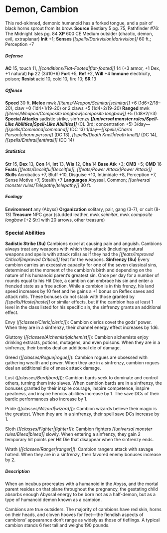 ﻿---
cssclass: [monsters]
title1: Demon, Cambion
desc_short: This red-skinned, demonic humanoid has a forked tongue, and a pair of
  black horns sprout from its brow.
title2: Cambion
CR: 2
sources:
- name: Bestiary 5
  page: 75
  link: http://paizo.com/products/btpy9g9x?Pathfinder-Roleplaying-Game-Bestiary-5
- name: 'Pathfinder #76: The Midnight Isles'
  page: 84
  link: http://paizo.com/products/btpy92lf?Pathfinder-Adventure-Path-76-The-Midnight-Isles
XP: 600
alignment: CE
size: Medium
type: outsider
subtypes:
- chaotic
- demon
- evil
- extraplanar
initiative:
  bonus: 1
senses:
  darkvision: 60
AC:
  AC: 15
  touch: 11
  flat_footed: 14
  components:
    armor: 3
    dex: 1
    natural: 1
HP:
  HP: 22
  long: 3d10+6
saves:
  fort: 5
  ref: 2
  will: 4
immunities:
- electricity
- poison
resistances:
  acid: 10
  cold: 10
  fire: 10
SR: 13
speeds:
  base: 30
attacks:
  melee:
  - - text: mwk scimitar +6 (1d6+2/18-20)
      entries:
      - - damage: 1d6+2
          crit_range: 18-20
      attack: mwk scimitar
      bonus:
      - 6
    - text: claw +0 (1d4+1/19-20)
      entries:
      - - damage: 1d4+1
          crit_range: 19-20
      attack: claw
      bonus:
      - 0
  - - text: 2 claws +5 (1d4+2/19-20)
      entries:
      - - damage: 1d4+2
          crit_range: 19-20
      count: 2
      attack: claws
      bonus:
      - 5
  ranged:
  - - text: mwk composite longbow +5 (1d8+2/×3)
      entries:
      - - damage: 1d8+2
          crit_multiplier: 3
      attack: mwk composite longbow
      bonus:
      - 5
  special:
  - sadistic strike
  - sinfrenzy
spell_like_abilities:
  entries:
  - name: command
    source: default
    freq: 3/day
    DC: 13
  - name: charm person
    source: default
    freq: 1/day
    DC: 13
  - name: death knell
    source: default
    freq: 1/day
    DC: 14
  - name: enthrall
    source: default
    freq: 1/day
    DC: 14
  sources:
  - name: default
    CL: 3
    concentration: 5
ability_scores:
  STR: 15
  DEX: 13
  CON: 14
  INT: 13
  WIS: 12
  CHA: 14
BAB: 3
CMB: 5
CMD: 16
feats:
- name: Deceitful
- name: Power Attack
skills:
  Acrobatics: 7
  Bluff: 10
  Disguise: 10
  Intimidate: 8
  Perception: 7
  Sense Motive: 7
  Stealth: 7
languages:
- Abyssal
- Common
- telepathy 30 ft.
ecology:
  environment: any (Abyss)
  organization: solitary, pair, gang (3-7), or cult (8-13)
  treasure_type: NPC Gear
  treasure:
  - studded leather
  - mwk scimitar
  - mwk composite longbow [+2 Str] with 20 arrows
  - other treasure
special_abilities:
  Sadistic Strike (Su): Cambions excel at causing pain and anguish. Cambions always
    treat any weapons with which they attack (including natural weapons and spells
    with attack rolls) as if they had the Improved Critical feat for the weapons.
  Sinfrenzy (Su): |-
    Every cambion carries an excessive capacity for one of the seven classical sins, determined at the moment of the cambion's birth and depending on the nature of his humanoid parent's greatest sin. Once per day for a number of rounds equal to his Hit Dice, a cambion can embrace his sin and enter a frenzied state as a free action. While a cambion is in this frenzy, his land speed increases by 10 feet and he gains a +1 bonus on Reflex saves and attack rolls. These bonuses do not stack with those granted by haste or similar effects, but if the cambion has at least 1 level in the class listed for his specific sin, the sinfrenzy grants an additional effect.

    Envy (cleric): Cambion clerics covet the gods' power. When they are in a sinfrenzy, their channel energy effect increases by 1d6.

    Gluttony (alchemist): Cambion alchemists enjoy drinking extracts, potions, mutagens, and even poisons. When they are in a sinfrenzy, their bombs deal an additional die of damage.

    Greed (rogue): Cambion rogues are obsessed with gathering wealth and power. When they are in a sinfrenzy, cambion rogues deal an additional die of sneak attack damage.

    Lust (bard): Cambion bards seek to dominate and control others, turning them into slaves. When cambion bards are in a sinfrenzy, the bonuses granted by their inspire courage, inspire competence, inspire greatness, and inspire heroics abilities increase by 1. The save DCs of their bardic performances also increase by 1.

    Pride (wizard): Cambion wizards believe their magic is the greatest. When they are in a sinfrenzy, their spell save DCs increase by 1.

    Sloth (fighter): Cambion fighters bleed slowly. When entering a sinfrenzy, they gain 2 temporary hit points per Hit Die that disappear when the sinfrenzy ends.

    Wrath (ranger): Cambion rangers attack with savage hatred. When they are in a sinfrenzy, their favored enemy bonuses increase by 2.
desc_long: |-
  When an incubus procreates with a humanoid in the Abyss, and the mortal parent resides on that plane throughout the pregnancy, the gestating child absorbs enough Abyssal energy to be born not as a half-demon, but as a type of humanoid demon known as a cambion.

  Cambions are true outsiders. The majority of cambions have red skin, horns on their heads, and cloven hooves for feet-the fiendish aspects of cambions' appearance don't range as widely as those of tieflings. A typical cambion stands 6 feet tall and weighs 190 pounds.

---

# Demon, Cambion
This red-skinned, demonic humanoid has a forked tongue, and a pair of black horns sprout from its brow.
**Source** Bestiary 5 pg. 75, Pathfinder #76: The Midnight Isles pg. 84
**XP** 600
CE Medium outsider (chaotic, demon, evil, extraplanar)
**Init** +1; **Senses** _[[spells/Darkvision|darkvision]]_ 60 ft.; Perception +7

##### Defense

**AC** 15, touch 11, _[[conditions/Flat-Footed|flat-footed]]_ 14 (+3 armor, +1 Dex, +1 natural)
**hp** 22 (3d10+6)
**Fort** +5, **Ref** +2, **Will** +4
**Immune** electricity, poison; **Resist** acid 10, cold 10, fire 10; **SR** 13

##### Offense
**Speed** 30 ft.
**Melee** mwk _[[items/Weapon/Scimitar|scimitar]]_ +6 (1d6+2/18–20), claw +0 (1d4+1/19–20) or 2 claws +5 (1d4+2/19–20)
**Ranged** mwk _[[items/Weapon/Composite longbow|composite longbow]]_ +5 (1d8+2/×3)
**Special Attacks** sadistic strike, sinfrenzy
**_[[universal monster rules/Spell-Like Abilities|Spell-Like Abilities]]_** (CL 3rd; concentration +5)
3/day—_[[spells/Command|command]]_ (DC 13)
1/day—_[[spells/Charm Person|charm person]]_ (DC 13), _[[spells/Death Knell|death knell]]_ (DC 14), _[[spells/Enthrall|enthrall]]_ (DC 14)

##### Statistics
**Str** 15, **Dex** 13, **Con** 14, **Int** 13, **Wis** 12, **Cha** 14
**Base Atk** +3; **CMB** +5; **CMD** 16
**Feats** _[[feats/Deceitful|Deceitful]]_, _[[feats/Power Attack|Power Attack]]_
**Skills** Acrobatics +7, Bluff +10, Disguise +10, Intimidate +8, Perception +7, Sense Motive +7, Stealth +7
**Languages** Abyssal, Common; _[[universal monster rules/Telepathy|telepathy]]_ 30 ft.

##### Ecology

**Environment** any (Abyss)
**Organization** solitary, pair, gang (3-7), or cult (8-13)
**Treasure** NPC gear (studded leather, mwk _scimitar_, mwk _composite longbow_ [+2 Str] with 20 arrows, other treasure)

### Special Abilities
**Sadistic Strike (Su)** Cambions excel at causing pain and anguish. Cambions always treat any weapons with which they attack (including natural weapons and spells with attack rolls) as if they had the _[[feats/Improved Critical|Improved Critical]]_ feat for the weapons.
**Sinfrenzy (Su)** Every cambion carries an excessive capacity for one of the seven classical sins, determined at the moment of the cambion’s birth and depending on the nature of his humanoid parent’s greatest sin. Once per day for a number of rounds equal to his Hit Dice, a cambion can embrace his sin and enter a frenzied state as a free action. While a cambion is in this frenzy, his land speed increases by 10 feet and he gains a +1 bonus on Reflex saves and attack rolls. These bonuses do not stack with those granted by _[[spells/Haste|haste]]_ or similar effects, but if the cambion has at least 1 level in the class listed for his specific sin, the sinfrenzy grants an additional effect.

Envy (_[[classes/Cleric|cleric]]_): Cambion clerics covet the gods’ power. When they are in a sinfrenzy, their channel energy effect increases by 1d6.

Gluttony (_[[classes/Alchemist|alchemist]]_): Cambion alchemists enjoy drinking extracts, potions, mutagens, and even poisons. When they are in a sinfrenzy, their bombs deal an additional die of damage.

Greed (_[[classes/Rogue|rogue]]_): Cambion rogues are obsessed with gathering wealth and power. When they are in a sinfrenzy, cambion rogues deal an additional die of sneak attack damage.

Lust (_[[classes/Bard|bard]]_): Cambion bards seek to dominate and control others, turning them into slaves. When cambion bards are in a sinfrenzy, the bonuses granted by their inspire courage, inspire competence, inspire greatness, and inspire heroics abilities increase by 1. The save DCs of their bardic performances also increase by 1.

Pride (_[[classes/Wizard|wizard]]_): Cambion wizards believe their magic is the greatest. When they are in a sinfrenzy, their spell save DCs increase by 1.

Sloth (_[[classes/Fighter|fighter]]_): Cambion fighters _[[universal monster rules/Bleed|bleed]]_ slowly. When entering a sinfrenzy, they gain 2 temporary hit points per Hit Die that disappear when the sinfrenzy ends.

Wrath (_[[classes/Ranger|ranger]]_): Cambion rangers attack with savage hatred. When they are in a sinfrenzy, their favored enemy bonuses increase by 2.

##### Description

When an incubus procreates with a humanoid in the Abyss, and the mortal parent resides on that plane throughout the pregnancy, the gestating child absorbs enough Abyssal energy to be born not as a half-demon, but as a type of humanoid demon known as a cambion.

Cambions are true outsiders. The majority of cambions have red skin, horns on their heads, and cloven hooves for feet—the fiendish aspects of cambions’ appearance don’t range as widely as those of tieflings. A typical cambion stands 6 feet tall and weighs 190 pounds.
